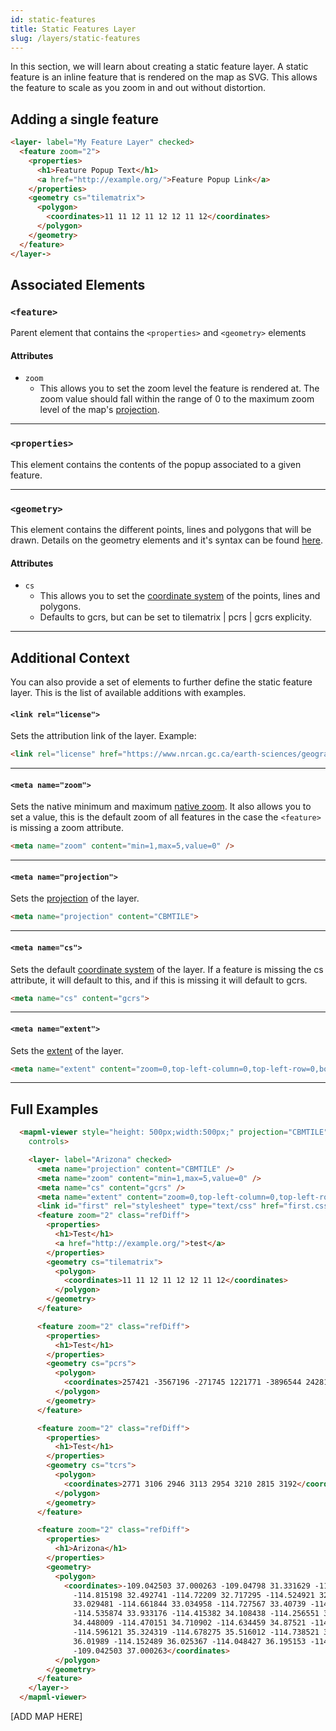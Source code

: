 ```yaml
---
id: static-features
title: Static Features Layer
slug: /layers/static-features
---
```


In this section, we will learn about creating a static feature layer. A static feature is an inline feature that is rendered on the map as SVG. This allows the feature to scale 
as you zoom in and out without distortion.


## Adding a single feature

```html
<layer- label="My Feature Layer" checked>
  <feature zoom="2">
    <properties>
      <h1>Feature Popup Text</h1>
      <a href="http://example.org/">Feature Popup Link</a>
    </properties>
    <geometry cs="tilematrix">
      <polygon>
        <coordinates>11 11 12 11 12 12 11 12</coordinates>
      </polygon>
    </geometry>
  </feature>
</layer->

```

## Associated Elements

### `<feature>`

Parent element that contains the `<properties>` and `<geometry>` elements

#### Attributes

- `zoom`
  - This allows you to set the zoom level the feature is rendered at. The zoom value should fall within the range of 0 to the maximum zoom level of the map's [projection](http://example.org/).

---

### `<properties>`

This element contains the contents of the popup associated to a given feature.

---

### `<geometry>`

This element contains the different points, lines and polygons that will be drawn. Details on the geometry elements and it's syntax can be found [here](http://example.org/).

#### Attributes

- `cs`
  - This allows you to set the [coordinate system](http://example.org/) of the points, lines and polygons.
  - Defaults to gcrs, but can be set to tilematrix | pcrs | gcrs explicity.

---

## Additional Context

You can also provide a set of elements to further define the static feature layer. This is the list of available additions with examples.

#### `<link rel="license">`

Sets the attribution link of the layer. Example:

```html
<link rel="license" href="https://www.nrcan.gc.ca/earth-sciences/geography/topographic-information/free-data-geogratis/licence/17285" title="Canada Base Map © Natural Resources Canada">
```

---

#### `<meta name="zoom">`

Sets the native minimum and maximum [native zoom](http://example.org/). It also allows you to set a value, this is the default zoom of all features in the case the `<feature>` is missing a zoom attribute.

```html
<meta name="zoom" content="min=1,max=5,value=0" />
```

---

#### `<meta name="projection">`

Sets the [projection](http://example.org/) of the layer. 

```html
<meta name="projection" content="CBMTILE">
```

---

#### `<meta name="cs">`

Sets the default [coordinate system](http://example.org/) of the layer. If a feature is missing the cs attribute, it will default to this, and if this is missing it will default to gcrs.

```html
<meta name="cs" content="gcrs">
```

---

#### `<meta name="extent">`

Sets the [extent](http://example.org/) of the layer.

```html
<meta name="extent" content="zoom=0,top-left-column=0,top-left-row=0,bottom-right-column=5,bottom-right-row=5" />
```

---

## Full Examples

```html
  <mapml-viewer style="height: 500px;width:500px;" projection="CBMTILE" zoom="2" lat="45.5052040" lon="-75.2202344"
    controls>

    <layer- label="Arizona" checked>
      <meta name="projection" content="CBMTILE" />
      <meta name="zoom" content="min=1,max=5,value=0" />
      <meta name="cs" content="gcrs" />
      <meta name="extent" content="zoom=0,top-left-column=0,top-left-row=0,bottom-right-column=5,bottom-right-row=5" />
      <link id="first" rel="stylesheet" type="text/css" href="first.css">
      <feature zoom="2" class="refDiff">
        <properties>
          <h1>Test</h1>
          <a href="http://example.org/">test</a>
        </properties>
        <geometry cs="tilematrix">
          <polygon>
            <coordinates>11 11 12 11 12 12 11 12</coordinates>
          </polygon>
        </geometry>
      </feature>

      <feature zoom="2" class="refDiff">
        <properties>
          <h1>Test</h1>
        </properties>
        <geometry cs="pcrs">
          <polygon>
            <coordinates>257421 -3567196 -271745 1221771 -3896544 242811 -3183549 -2613313</coordinates>
          </polygon>
        </geometry>
      </feature>

      <feature zoom="2" class="refDiff">
        <properties>
          <h1>Test</h1>
        </properties>
        <geometry cs="tcrs">
          <polygon>
            <coordinates>2771 3106 2946 3113 2954 3210 2815 3192</coordinates>
          </polygon>
        </geometry>
      </feature>

      <feature zoom="2" class="refDiff">
        <properties>
          <h1>Arizona</h1>
        </properties>
        <geometry>
          <polygon>
            <coordinates>-109.042503 37.000263 -109.04798 31.331629 -111.074448 31.331629 -112.246513 31.704061
              -114.815198 32.492741 -114.72209 32.717295 -114.524921 32.755634 -114.470151 32.843265 -114.524921
              33.029481 -114.661844 33.034958 -114.727567 33.40739 -114.524921 33.54979 -114.497536 33.697668
              -114.535874 33.933176 -114.415382 34.108438 -114.256551 34.174162 -114.136058 34.305608 -114.333228
              34.448009 -114.470151 34.710902 -114.634459 34.87521 -114.634459 35.00118 -114.574213 35.138103
              -114.596121 35.324319 -114.678275 35.516012 -114.738521 36.102045 -114.371566 36.140383 -114.251074
              36.01989 -114.152489 36.025367 -114.048427 36.195153 -114.048427 37.000263 -110.499369 37.00574
              -109.042503 37.000263</coordinates>
          </polygon>
        </geometry>
      </feature>
    </layer->
  </mapml-viewer>
```
[ADD MAP HERE]